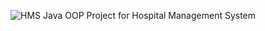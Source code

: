 ![HMS](https://github.com/user-attachments/assets/e1ac17b9-137f-4074-84b2-2097622ebaac)
Java OOP Project for Hospital Management System 
